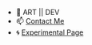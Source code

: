 - 🐙 ART || DEV
- 📫 [Contact Me](https://contact.prothegee.com)
- 🌀 [Experimental Page](https://prothegee.com)

<!---
prothegee/prothegee is a ✨ special ✨ repository because its `README.md` (this file) appears on your GitHub profile.
You can click the Preview link to take a look at your changes.
--->
